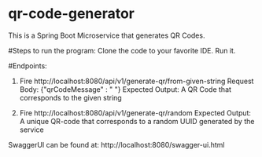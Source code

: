 # qr-code-generator
This is a Spring Boot Microservice that generates QR Codes.

#Steps to run the program:
Clone the code to your favorite IDE.
Run it.

#Endpoints:
1. Fire http://localhost:8080/api/v1/generate-qr/from-given-string
   Request Body: {"qrCodeMessage" : " "}
   Expected Output: A QR Code that corresponds to the given string

2. Fire http://localhost:8080/api/v1/generate-qr/random
   Expected Output: A unique QR-code that corresponds to a random UUID generated by the service
   
SwaggerUI can be found at: http://localhost:8080/swagger-ui.html
